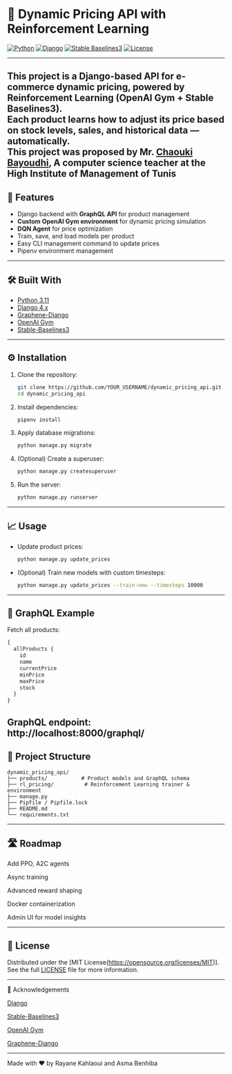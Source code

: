 # 🛒 Dynamic Pricing API with Reinforcement Learning

[![Python](https://img.shields.io/badge/Python-3.11-blue?logo=python)](https://www.python.org/)
[![Django](https://img.shields.io/badge/Django-4.x-green?logo=django)](https://www.djangoproject.com/)
[![Stable Baselines3](https://img.shields.io/badge/Stable--Baselines3-RL-blueviolet)](https://stable-baselines3.readthedocs.io/)
[![License](https://img.shields.io/badge/License-MIT-yellow.svg)](LICENSE)

---

This project is a Django-based API for e-commerce dynamic pricing, powered by **Reinforcement Learning** (OpenAI Gym + Stable Baselines3).  
Each product learns how to adjust its price based on stock levels, sales, and historical data — **automatically**.<br>
This project was proposed by Mr. [Chaouki Bayoudhi](https://github.com/ChaoukiBayoudhi), A computer science teacher at the High Institute of Management of Tunis
---

## 🚀 Features

- Django backend with **GraphQL API** for product management
- **Custom OpenAI Gym environment** for dynamic pricing simulation
- **DQN Agent** for price optimization
- Train, save, and load models per product
- Easy CLI management command to update prices
- Pipenv environment management

---

## 🛠️ Built With

- [Python 3.11](https://www.python.org/)
- [Django 4.x](https://www.djangoproject.com/)
- [Graphene-Django](https://docs.graphene-python.org/projects/django/en/latest/)
- [OpenAI Gym](https://www.gymlibrary.dev/)
- [Stable-Baselines3](https://stable-baselines3.readthedocs.io/)
---

## ⚙️ Installation

1. Clone the repository:

    ```bash
    git clone https://github.com/YOUR_USERNAME/dynamic_pricing_api.git
    cd dynamic_pricing_api
    ```

2. Install dependencies:

    ```bash
    pipenv install
    ```

3. Apply database migrations:

    ```bash
    python manage.py migrate
    ```

4. (Optional) Create a superuser:

    ```bash
    python manage.py createsuperuser
    ```

5. Run the server:

    ```bash
    python manage.py runserver
    ```

---

## 📈 Usage

- Update product prices:

    ```bash
    python manage.py update_prices
    ```

- (Optional) Train new models with custom timesteps:

    ```bash
    python manage.py update_prices --train-new --timesteps 10000
    ```

---

## 🧩 GraphQL Example

Fetch all products:

```graphql
{
  allProducts {
    id
    name
    currentPrice
    minPrice
    maxPrice
    stock
  }
}
```

GraphQL endpoint: http://localhost:8000/graphql/
---
## 📂 Project Structure
```
dynamic_pricing_api/
├── products/           # Product models and GraphQL schema
├── rl_pricing/          # Reinforcement Learning trainer & environment
├── manage.py
├── Pipfile / Pipfile.lock
├── README.md
└── requirements.txt
```
---
## 🛣️ Roadmap
 Add PPO, A2C agents

 Async training

 Advanced reward shaping

 Docker containerization

 Admin UI for model insights


---
## 📜 License
Distributed under the [MIT License(https://opensource.org/licenses/MIT)].
See the full [LICENSE](./LICENSE) file for more information.


---
🙌 Acknowledgements

[Django](https://www.djangoproject.com)

[Stable-Baselines3](https://stable-baselines3.readthedocs.io/en/master/)

[OpenAI Gym](https://www.gymlibrary.dev)

[Graphene-Django](https://docs.graphene-python.org/projects/django/en/latest/)

---

Made with ❤️ by Rayane Kahlaoui and Asma Benhiba
